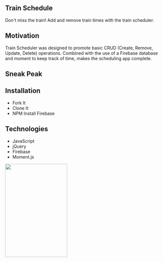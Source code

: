 ## Train Schedule
Don't miss the train! Add and remove train times with the train scheduler.

## Motivation
Train Scheduler was designed to promote basic CRUD (Create, Remove, Update, Delete) operations. Combined with the use of a Firebase database and moment to keep track of time, makes the scheduling app complete.
  
## Sneak Peak

## Installation
* Fork It
* Clone It
* NPM Install Firebase

## Technologies
* JavaScript 
* jQuery
* Firebase
* Moment.js


<img src="https://images.unsplash.com/photo-1543967625-f24827a5fdb8?ixlib=rb-1.2.1&ixid=eyJhcHBfaWQiOjEyMDd9&w=1000&q=80" data-canonical-src="https://images.unsplash.com/photo-1543967625-f24827a5fdb8?ixlib=rb-1.2.1&ixid=eyJhcHBfaWQiOjEyMDd9&w=1000&q=80" width="200" height="300" />


